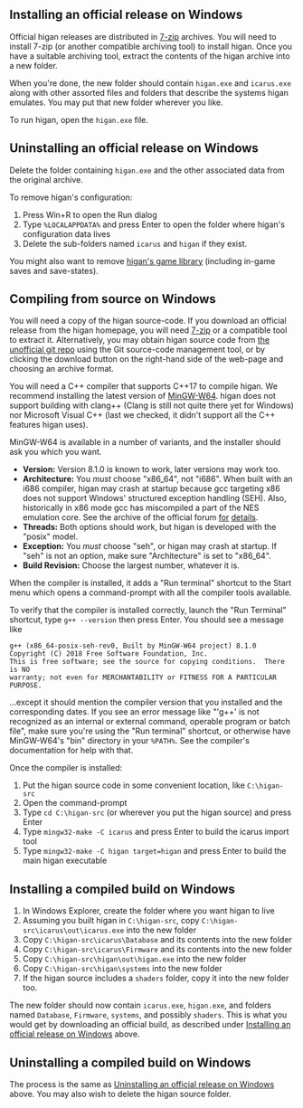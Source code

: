 Installing an official release on Windows
-----------------------------------------

Official higan releases are distributed in
[7-zip](http://www.7-zip.org/)
archives.
You will need to install 7-zip
(or another compatible archiving tool)
to install higan.
Once you have a suitable archiving tool,
extract the contents of the higan archive into a new folder.

When you're done,
the new folder should contain `higan.exe` and `icarus.exe`
along with other assorted files and folders
that describe the systems higan emulates.
You may put that new folder wherever you like.

To run higan, open the `higan.exe` file.

Uninstalling an official release on Windows
-------------------------------------------

Delete the folder containing `higan.exe`
and the other associated data from the original archive.

To remove higan's configuration:

 1. Press Win+R to open the Run dialog
 2. Type `%LOCALAPPDATA%` and press Enter
    to open the folder where higan's configuration data lives
 3. Delete the sub-folders named `icarus` and `higan`
    if they exist.

You might also want to remove
[higan's game library](../concepts/game-library.md#where-is-the-game-library)
(including in-game saves and save-states).

Compiling from source on Windows
--------------------------------

You will need a copy of the higan source-code.
If you download an official release from the higan homepage,
you will need [7-zip](http://www.7-zip.org/)
or a compatible tool to extract it.
Alternatively,
you may obtain higan source code from
[the unofficial git repo](https://gitlab.com/higan/higan/)
using the Git source-code management tool,
or by clicking the download button on the right-hand side of the web-page
and choosing an archive format.

You will need a C++ compiler that supports C++17 to compile higan.
We recommend installing the latest version of [MinGW-W64].
higan does not support building with clang++
(Clang is still not quite there yet for Windows)
nor Microsoft Visual C++
(last we checked, it didn't support all the C++ features higan uses).

[MinGW-W64]: https://mingw-w64.org/

MinGW-W64 is available in a number of variants,
and the installer should ask you which you want.

  - **Version:**
    Version 8.1.0 is known to work,
    later versions may work too.
  - **Architecture:**
    You *must* choose "x86_64", not "i686".
    When built with an i686 compiler,
    higan may crash at startup
    because gcc targeting x86 does not support
    Windows' structured exception handling (SEH).
    Also,
    historically in x86 mode
    gcc has miscompiled a part of the NES emulation core.
    See the archive of the official forum
    [for](https://helmet.kafuka.org/byuubackup2/viewtopic.php@f=4&t=1636&start=20.html#p41977)
    [details](https://helmet.kafuka.org/byuubackup2/viewtopic.php@f=4&t=1636&start=30.html#p42253).
  - **Threads:**
    Both options should work,
    but higan is developed with the "posix" model.
  - **Exception:**
    You *must* choose "seh",
    or higan may crash at startup.
    If "seh" is not an option,
    make sure "Architecture" is set to "x86_64".
  - **Build Revision:**
    Choose the largest number, whatever it is.

When the compiler is installed,
it adds a "Run terminal" shortcut to the Start menu
which opens a command-prompt
with all the compiler tools available.

To verify that the compiler is installed correctly,
launch the "Run Terminal" shortcut,
type `g++ --version`
then press Enter.
You should see a message like

```text
g++ (x86_64-posix-seh-rev0, Built by MinGW-W64 project) 8.1.0
Copyright (C) 2018 Free Software Foundation, Inc.
This is free software; see the source for copying conditions.  There is NO
warranty; not even for MERCHANTABILITY or FITNESS FOR A PARTICULAR PURPOSE.
```

...except it should mention the compiler version that you installed
and the corresponding dates.
If you see an error message like
"'g++' is not recognized as an internal or external command,
operable program or batch file",
make sure you're using the "Run terminal" shortcut,
or otherwise have MinGW-W64's "bin" directory in your `%PATH%`.
See the compiler's documentation for help with that.

Once the compiler is installed:

 1. Put the higan source code in some convenient location,
    like `C:\higan-src`
 2. Open the command-prompt
 3. Type `cd C:\higan-src`
    (or wherever you put the higan source)
    and press Enter
 4. Type `mingw32-make -C icarus` and press Enter
    to build the icarus import tool
 5. Type `mingw32-make -C higan target=higan` and press Enter
    to build the main higan executable

Installing a compiled build on Windows
--------------------------------------

 1. In Windows Explorer,
    create the folder where you want higan to live
 2. Assuming you built higan in `C:\higan-src`,
    copy `C:\higan-src\icarus\out\icarus.exe`
    into the new folder
 3. Copy `C:\higan-src\icarus\Database` and its contents
    into the new folder
 4. Copy `C:\higan-src\icarus\Firmware` and its contents
    into the new folder
 5. Copy `C:\higan-src\higan\out\higan.exe`
    into the new folder
 6. Copy `C:\higan-src\higan\systems`
    into the new folder
 7. If the higan source includes a `shaders` folder,
    copy it into the new folder too.

The new folder should now contain
`icarus.exe`,
`higan.exe`,
and folders named `Database`, `Firmware`, `systems`,
and possibly `shaders`.
This is what you would get by downloading an official build,
as described under
[Installing an official release on Windows][instwin]
above.

[instwin]: #installing-an-official-release-on-windows

Uninstalling a compiled build on Windows
----------------------------------------

The process is the same as
[Uninstalling an official release on Windows][uninstwin]
above. You may also wish to delete the higan source folder.

[uninstwin]: #uninstalling-an-official-release-on-windows
